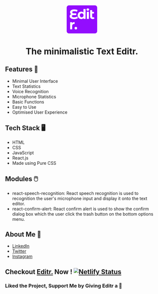 <p align="center">
<img src="./public/favicon.png" width="100px" />
<h1 align="center">The minimalistic Text Editr.</h1>

## Features 🚀

- Minimal User Interface
- Text Statistics
- Voice Recognition
- Microphone Statistics
- Basic Functions
- Easy to Use
- Optimised User Experience

## Tech Stack 🖥️

- HTML
- CSS
- JavaScript
- React.js
- Made using Pure CSS

## Modules 🖱️

- react-speech-recognition: React speech recognition is used to recognition the user's microphone input and display it onto the text editor.
- react-confirm-alert: React confirm alert is used to show the confirm dialog box which the user click the trash button on the bottom options menu.

## About Me 🦸

- [LinkedIn](https://www.linkedin.com/in/-aswinasok/)
- [Twitter](https://twitter.com/_aswin_asok_)
- [Instagram](https://www.instagram.com/_aswin_asok_/)

## Checkout [Editr.](https://editr.netlify.app) Now ! [![Netlify Status](https://api.netlify.com/api/v1/badges/35eab099-4b80-449e-939e-27a7927cbba2/deploy-status)](https://app.netlify.com/sites/editr/deploys)

### Liked the Project, Support Me by Giving Editr a 🌟
